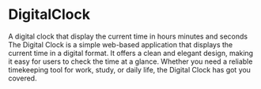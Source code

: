 # DigitalClock
A digital clock that display the current time in hours minutes and seconds
The Digital Clock is a simple web-based application that displays the current time in a digital format. It offers a clean and elegant design, making it easy for users to check the time at a glance. Whether you need a reliable timekeeping tool for work, study, or daily life, the Digital Clock has got you covered.

